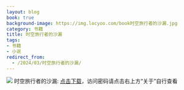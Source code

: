 ```yaml
---
layout: blog
book: true
background-image: https://img.locyoo.com/book时空旅行者的沙漏.jpg
category: 书籍
title: 时空旅行者的沙漏
tags:
- 书籍
- 小说
redirect_from:
  - /2024/03/时空旅行者的沙漏/
---
```

![](https://img.locyoo.com/book时空旅行者的沙漏.jpg)
时空旅行者的沙漏: <a name = "ref1" href="https://url18.ctfile.com/f/50983618-1268598622-65ea44?p=3619">点击下载</a>，访问密码请点击右上方“关于”自行查看